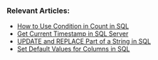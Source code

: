 ### Relevant Articles: 
- [How to Use Condition in Count in SQL](https://www.baeldung.com/sql/count-conditional-aggregation)
- [Get Current Timestamp in SQL Server](https://www.baeldung.com/sql/sql-server-current-timestamp)
- [UPDATE and REPLACE Part of a String in SQL](https://www.baeldung.com/sql/string-update-replace-substring)
- [Set Default Values for Columns in SQL](https://www.baeldung.com/sql/column-default-value)
